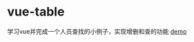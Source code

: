 # vue-table
学习vue并完成一个人员查找的小例子，实现增删和查的功能
[demo](https://ocean1509.github.io/vue-table/src/search.html)
